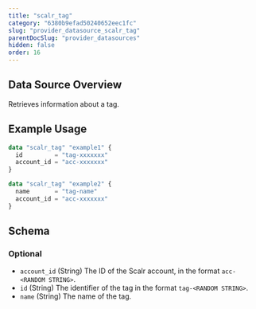 ```yaml
---
title: "scalr_tag"
category: "6380b9efad50240652eec1fc"
slug: "provider_datasource_scalr_tag"
parentDocSlug: "provider_datasources"
hidden: false
order: 16
---
```

## Data Source Overview

Retrieves information about a tag.

## Example Usage

```terraform
data "scalr_tag" "example1" {
  id         = "tag-xxxxxxx"
  account_id = "acc-xxxxxxx"
}

data "scalr_tag" "example2" {
  name       = "tag-name"
  account_id = "acc-xxxxxxx"
}
```

<!-- schema generated by tfplugindocs -->
## Schema

### Optional

- `account_id` (String) The ID of the Scalr account, in the format `acc-<RANDOM STRING>`.
- `id` (String) The identifier of the tag in the format `tag-<RANDOM STRING>`.
- `name` (String) The name of the tag.
